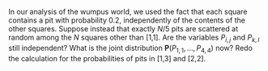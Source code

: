 

In our analysis of the wumpus world, we used the fact that
each square contains a pit with probability 0.2, independently of the
contents of the other squares. Suppose instead that exactly $N/5$ pits
are scattered at random among the $N$ squares other than \[1,1\]. Are
the variables $P_{i,j}$ and $P_{k,l}$ still independent? What is the
joint distribution ${\textbf{P}}(P_{1,1},\ldots,P_{4,4})$ now?
Redo the calculation for the probabilities of pits in \[1,3\] and
\[2,2\].
